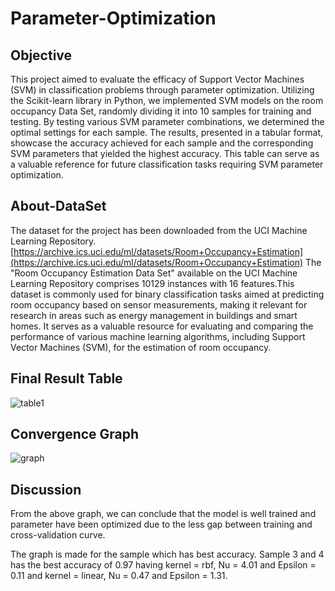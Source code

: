 # Parameter-Optimization
## Objective
This project aimed to evaluate the efficacy of Support Vector Machines (SVM) in classification problems through parameter optimization. Utilizing the Scikit-learn library in Python, we implemented SVM models on the room occupancy Data Set, randomly dividing it into 10 samples for training and testing. By testing various SVM parameter combinations, we determined the optimal settings for each sample. The results, presented in a tabular format, showcase the accuracy achieved for each sample and the corresponding SVM parameters that yielded the highest accuracy. This table can serve as a valuable reference for future classification tasks requiring SVM parameter optimization.
## About-DataSet
The dataset for the project has been downloaded from the UCI Machine Learning Repository.
[https://archive.ics.uci.edu/ml/datasets/Room+Occupancy+Estimation](https://archive.ics.uci.edu/ml/datasets/Room+Occupancy+Estimation)
The "Room Occupancy Estimation Data Set" available on the UCI Machine Learning Repository comprises 10129 instances with 16 features.This dataset is commonly used for binary classification tasks aimed at predicting room occupancy based on sensor measurements, making it relevant for research in areas such as energy management in buildings and smart homes. It serves as a valuable resource for evaluating and comparing the performance of various machine learning algorithms, including Support Vector Machines (SVM), for the estimation of room occupancy.
## Final Result Table

![table1](https://user-images.githubusercontent.com/100682731/233174860-1c08287e-10ca-4d13-b62b-f222977c7a42.jpg)



## Convergence Graph
![graph](https://user-images.githubusercontent.com/72306997/233000047-3bbc6cf2-8ec0-4276-8519-17da7da2fb25.png)

## Discussion
From the above graph, we can conclude that the model is well trained and parameter have been optimized due to the less gap between training and cross-validation curve.

The graph is made for the sample which has best accuracy. Sample 3 and 4 has the best accuracy of 0.97 having kernel = rbf, Nu = 4.01 and Epsilon = 0.11 and kernel = linear, Nu = 0.47 and Epsilon = 1.31.
